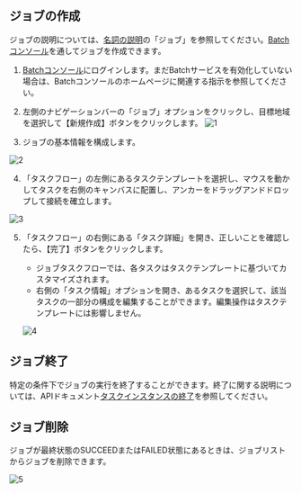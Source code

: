 ## ジョブの作成

ジョブの説明については、[名詞の説明](https://cloud.tencent.com/document/product/599/10396)の「ジョブ」を参照してください。[Batchコンソール]()を通してジョブを作成できます。

1. [Batchコンソール]()にログインします。まだBatchサービスを有効化していない場合は、Batchコンソールのホームページに関連する指示を参照してください。

2. 左側のナビゲーションバーの「ジョブ」オプションをクリックし、目標地域を選択して【新規作成】ボタンをクリックします。
![1](https://main.qcloudimg.com/raw/ee1ae2a02fa59c956086c8dd4290fb07.png)

3. ジョブの基本情報を構成します。

![2](https://main.qcloudimg.com/raw/8b563fe289624c4ce90fffac08b4f708.png)

4. 「タスクフロー」の左側にあるタスクテンプレートを選択し、マウスを動かしてタスクを右側のキャンバスに配置し、アンカーをドラッグアンドドロップして接続を確立します。

 ![3](https://main.qcloudimg.com/raw/2d57e9a9e558ae2af35c2e6ea272afc6.png)

5. 「タスクフロー」の右側にある「タスク詳細」を開き、正しいことを確認したら、【完了】ボタンをクリックします。
   + ジョブタスクフローでは、各タスクはタスクテンプレートに基づいてカスタマイズされます。
   + 右側の「タスク情報」オプションを開き、あるタスクを選択して、該当タスクの一部分の構成を編集することができます。編集操作はタスクテンプレートには影響しません。
   
   ![4](https://main.qcloudimg.com/raw/871a36decb2a133a169473cd2f9cd227.png)
   
## ジョブ終了
特定の条件下でジョブの実行を終了することができます。終了に関する説明については、APIドキュメント[タスクインスタンスの終了](https://intl.cloud.tencent.com/document/product/599/12688)を参照してください。

## ジョブ削除
ジョブが最終状態のSUCCEEDまたはFAILED状態にあるときは、ジョブリストからジョブを削除できます。

![5](https://main.qcloudimg.com/raw/f7d584bde4cc8654eca12e394e01c458.png)




